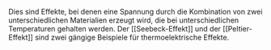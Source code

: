 Dies sind Effekte, bei denen eine Spannung durch die Kombination von zwei unterschiedlichen Materialien erzeugt wird, die bei unterschiedlichen Temperaturen gehalten werden. Der [[Seebeck-Effekt]] und der [[Peltier-Effekt]] sind zwei gängige Beispiele für thermoelektrische Effekte.